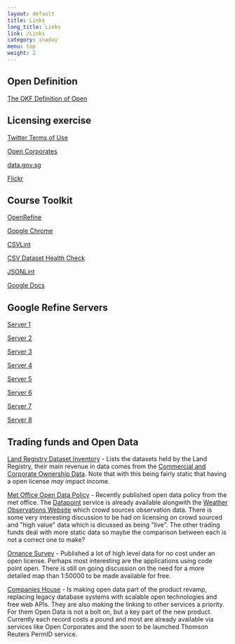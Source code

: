 ```yaml
---
layout: default
title: Links
long_title: Links
link: /Links
category: inaday
menu: top
weight: 2
---
```


## Open Definition

[The OKF Definition of Open](http://opendefinition.org/)

## Licensing exercise

[Twitter Terms of Use](https://twitter.com/tos)

[Open Corporates](https://opencorporates.com/info/licence)

[data.gov.sg](http://data.gov.sg/Metadata/OneMapMetadata.aspx?id=DENGUE_CLUSTER&t=SPATIAL)

[Flickr](https://www.flickr.com/search/?q=cat)

## Course Toolkit

[OpenRefine](http://openrefine.org/download.html)

[Google Chrome](https://www.google.com/chrome/browser/)

[CSVLint](http://csvlint.io/)

[CSV Dataset Health Check](http://theodi.github.io/csv-dataset-validator/)

[JSONLint](http://jsonlint.com/)

[Google Docs](https://docs.google.com)

## Google Refine Servers

[Server 1]()

[Server 2]()

[Server 3]()

[Server 4]()

[Server 5]()

[Server 6]()

[Server 7]()

[Server 8]()

## Trading funds and Open Data

[Land Registry Dataset Inventory](http://site.landregistry.gov.uk/market-trend-data/dataset-inventory) - Lists the datasets held by the Land Registry, their main revenue in data comes from the [Commercial and Corporate Ownership Data](https://www.gov.uk/commercial-and-corporate-ownership-data). Note that with this being fairly static that having a open license *may* impact income.

[Met Office Open Data Policy](http://www.metoffice.gov.uk/media/pdf/3/5/OpenDataPolicy_MetOffice_v1.0.pdf) - Recently published open data policy from the met office. The [Datapoint](http://www.metoffice.gov.uk/datapoint) service is already available alongwith the [Weather Observations Website](http://wow.metoffice.gov.uk/) which crowd sources observation data. There is some very interesting discussion to be had on licensing on crowd sourced and &quot;high value&quot; data which is dicussed as being &quot;live&quot;. The other trading funds deal with more static data so maybe the comparison between each is not a correct one to make?

[Ornance Survey](http://www.ordnancesurvey.co.uk/business-and-government/products/opendata-products-grid.html) - Published a lot of high level data for no cost under an open license. Perhaps most interesting are the applications using code point open. There is still on going discussion on the need for a more detailed map than 1:50000 to be made available for free. 

[Companies House](http://www.itpro.co.uk/government-it-strategy/23675/companies-house-eyes-potential-of-open-data) - Is making open data part of the product revamp, replacing legacy database systems with scalable open technologies and free web APIs. They are also making the linking to other services a priority. For them Open Data is not a bolt on, but a key part of the new product. Currently each record costs a pound and most are already available via services like Open Corporates and the soon to be launched Thomson Reuters PermID service.  
